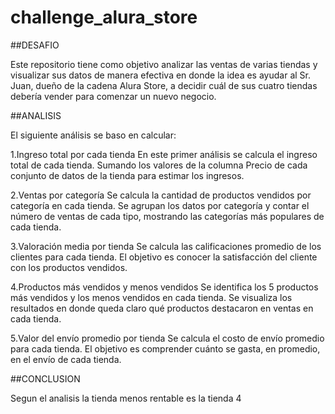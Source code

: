 # challenge_alura_store

##DESAFIO

Este repositorio tiene como objetivo analizar las ventas de varias tiendas y visualizar sus datos de manera efectiva en donde la idea es ayudar al Sr. Juan, dueño de la cadena Alura Store, a decidir cuál de sus cuatro tiendas debería vender para comenzar un nuevo negocio.

##ANALISIS

El siguiente análisis se baso en calcular:

1.Ingreso total por cada tienda En este primer análisis se calcula el ingreso total de cada tienda. Sumando los valores de la columna Precio de cada conjunto de datos de la tienda para estimar los ingresos.

2.Ventas por categoría Se calcula la cantidad de productos vendidos por categoría en cada tienda. Se agrupan los datos por categoría y contar el número de ventas de cada tipo, mostrando las categorías más populares de cada tienda.

3.Valoración media por tienda Se calcula las calificaciones promedio de los clientes para cada tienda. El objetivo es conocer la satisfacción del cliente con los productos vendidos.

4.Productos más vendidos y menos vendidos Se identifica los 5 productos más vendidos y los menos vendidos en cada tienda. Se visualiza los resultados en donde queda claro qué productos destacaron en ventas en cada tienda.

5.Valor del envío promedio por tienda Se calcula el costo de envío promedio para cada tienda. El objetivo es comprender cuánto se gasta, en promedio, en el envío de cada tienda.

##CONCLUSION

Segun el analisis la tienda menos rentable es la tienda 4
